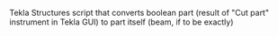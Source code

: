 Tekla Structures script that converts boolean part (result of "Cut part" instrument in Tekla GUI) to part itself (beam, if to be exactly)

